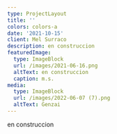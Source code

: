 ```yaml
---
type: ProjectLayout
title: ''
colors: colors-a
date: '2021-10-15'
client: Mel Surraco
description: en construccion
featuredImage:
  type: ImageBlock
  url: /images/2021-06-16.png
  altText: en construccion
  caption: m.s.
media:
  type: ImageBlock
  url: /images/2022-06-07 (7).png
  altText: Genzai
---
```

en construccion
